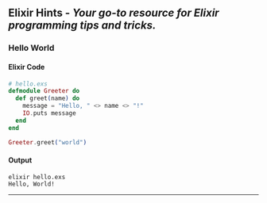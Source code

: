 ## Elixir Hints - _Your go-to resource for Elixir programming tips and tricks._

### Hello World

#### Elixir Code

```elixir
# hello.exs
defmodule Greeter do
  def greet(name) do
    message = "Hello, " <> name <> "!"
    IO.puts message
  end
end

Greeter.greet("world")
```

#### Output

```shell
elixir hello.exs
Hello, World!
```

<hr>
